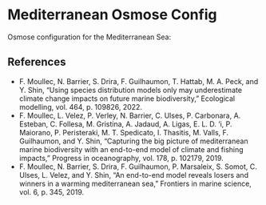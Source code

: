 # Mediterranean Osmose Config

Osmose configuration for the Mediterranean Sea:

## References

- F. Moullec, N. Barrier, S. Drira, F. Guilhaumon, T. Hattab, M. A. Peck, and Y. Shin, “Using species distribution models only may underestimate climate change impacts on future marine biodiversity,” Ecological modelling, vol. 464, p. 109826, 2022.
- F. Moullec, L. Velez, P. Verley, N. Barrier, C. Ulses, P. Carbonara, A. Esteban, C. Follesa, M. Gristina, A. Jadaud, A. Ligas, E. L. D. ‘i, P. Maiorano, P. Peristeraki, M. T. Spedicato, I. Thasitis, M. Valls, F. Guilhaumon, and Y. Shin, “Capturing the big picture of mediterranean marine biodiversity with an end-to-end model of climate and fishing impacts,” Progress in oceanography, vol. 178, p. 102179, 2019. 
- F. Moullec, N. Barrier, S. Drira, F. Guilhaumon, P. Marsaleix, S. Somot, C. Ulses, L. Velez, and Y. Shin, “An end-to-end model reveals losers and winners in a warming mediterranean sea,” Frontiers in marine science, vol. 6, p. 345, 2019. 

